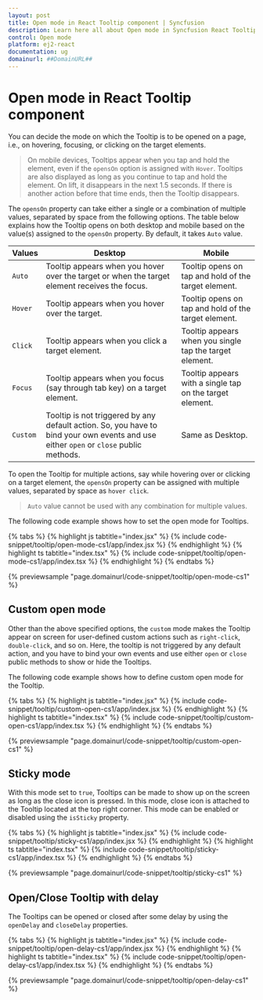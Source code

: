 ```yaml
---
layout: post
title: Open mode in React Tooltip component | Syncfusion
description: Learn here all about Open mode in Syncfusion React Tooltip component of Syncfusion Essential JS 2 and more.
control: Open mode 
platform: ej2-react
documentation: ug
domainurl: ##DomainURL##
---
```


# Open mode in React Tooltip component

You can decide the mode on which the Tooltip is to be opened on a page, i.e., on hovering, focusing, or clicking on the target elements.

> On mobile devices, Tooltips appear when you tap and hold the element, even if the `opensOn` option is assigned with `Hover`.
> Tooltips are also displayed as long as you continue to tap and hold the element. On lift, it  disappears in the next 1.5 seconds.
> If there is another action before that time ends, then the Tooltip disappears.

The `opensOn` property can take either a single or a combination of multiple values, separated by space from the following options.
The table  below explains how the Tooltip opens on both desktop and mobile based on the value(s) assigned to the `opensOn` property.
By default, it takes `Auto` value.

| Values | Desktop | Mobile |
| ------------- | ------------- | ------------- |
| `Auto` | Tooltip appears when you hover over the target or when the target element receives the focus. | Tooltip opens on tap and hold of the target element. |
| `Hover` | Tooltip appears when you hover over the target. | Tooltip opens on tap and hold of the target element. |
| `Click` | Tooltip appears when you click a target element. | Tooltip appears when you single tap the target element. |
| `Focus` | Tooltip appears when you focus (say through tab key) on a target element. | Tooltip appears with a single tap on the target element. |
| `Custom` | Tooltip is not triggered by any default action. So, you have to bind your own events and use either `open` or `close` public methods. | Same as Desktop. |

To open the Tooltip for multiple actions, say while hovering over or clicking on a target element, the `opensOn` property can be assigned with multiple values, separated by space as `hover click`.

> `Auto` value cannot be used with any combination for multiple values.

The following code example shows how to set the open mode for Tooltips.

{% tabs %}
{% highlight js tabtitle="index.jsx" %}
{% include code-snippet/tooltip/open-mode-cs1/app/index.jsx %}
{% endhighlight %}
{% highlight ts tabtitle="index.tsx" %}
{% include code-snippet/tooltip/open-mode-cs1/app/index.tsx %}
{% endhighlight %}
{% endtabs %}

 {% previewsample "page.domainurl/code-snippet/tooltip/open-mode-cs1" %}

## Custom open mode

Other than the above specified options, the `custom` mode makes the Tooltip appear on screen for user-defined custom actions such as `right-click`, `double-click`, and so on. Here, the tooltip is not triggered by any default action, and you have to bind your own events and use either `open` or `close` public methods to show or hide the Tooltips.

The following code example shows how to define custom open mode for the Tooltip.

{% tabs %}
{% highlight js tabtitle="index.jsx" %}
{% include code-snippet/tooltip/custom-open-cs1/app/index.jsx %}
{% endhighlight %}
{% highlight ts tabtitle="index.tsx" %}
{% include code-snippet/tooltip/custom-open-cs1/app/index.tsx %}
{% endhighlight %}
{% endtabs %}

 {% previewsample "page.domainurl/code-snippet/tooltip/custom-open-cs1" %}

## Sticky mode

With this mode set to `true`, Tooltips can be made to show up on the screen as long as the close icon is pressed. In this mode, close icon is attached to the Tooltip located at the top right corner. This mode can be enabled or disabled using the `isSticky` property.

{% tabs %}
{% highlight js tabtitle="index.jsx" %}
{% include code-snippet/tooltip/sticky-cs1/app/index.jsx %}
{% endhighlight %}
{% highlight ts tabtitle="index.tsx" %}
{% include code-snippet/tooltip/sticky-cs1/app/index.tsx %}
{% endhighlight %}
{% endtabs %}

 {% previewsample "page.domainurl/code-snippet/tooltip/sticky-cs1" %}

## Open/Close Tooltip with delay

The Tooltips can be opened or closed after some delay by using the `openDelay` and `closeDelay` properties.

{% tabs %}
{% highlight js tabtitle="index.jsx" %}
{% include code-snippet/tooltip/open-delay-cs1/app/index.jsx %}
{% endhighlight %}
{% highlight ts tabtitle="index.tsx" %}
{% include code-snippet/tooltip/open-delay-cs1/app/index.tsx %}
{% endhighlight %}
{% endtabs %}

 {% previewsample "page.domainurl/code-snippet/tooltip/open-delay-cs1" %}

